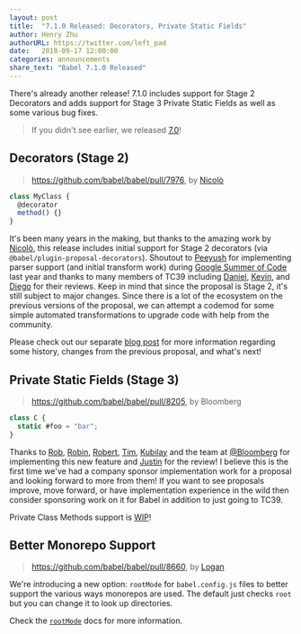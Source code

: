```yaml
---
layout: post
title:  "7.1.0 Released: Decorators, Private Static Fields"
author: Henry Zhu
authorURL: https://twitter.com/left_pad
date:   2018-09-17 12:00:00
categories: announcements
share_text: "Babel 7.1.0 Released"
---
```


There's already another release! 7.1.0 includes support for Stage 2 Decorators and adds support for Stage 3 Private Static Fields as well as some various bug fixes.

<!-- truncate -->

> If you didn't see earlier, we released [7.0](https://babeljs.io/blog/2018/08/27/7.0.0)!

<!-- link to github release/changelog -->

## Decorators (Stage 2)

> https://github.com/babel/babel/pull/7976, by [Nicolò](https://github.com/nicolo-ribaudo)

```js title="JavaScript"
class MyClass {
  @decorator
  method() {}
}
```

It's been many years in the making, but thanks to the amazing work by [Nicolò](https://github.com/nicolo-ribaudo), this release includes initial support for Stage 2 decorators (via `@babel/plugin-proposal-decorators`). Shoutout to [Peeyush](https://github.com/peey) for implementing parser support (and initial transform work) during [Google Summer of Code](https://babeljs.io/blog/2017/08/11/gsoc-peey-1) last year and thanks to many members of TC39 including [Daniel](https://github.com/littledan), [Kevin](https://github.com/bakkot), and [Diego](https://github.com/diervo) for their reviews. Keep in mind that since the proposal is Stage 2, it's still subject to major changes. Since there is a lot of the ecosystem on the previous versions of the proposal, we can attempt a codemod for some simple automated transformations to upgrade code with help from the community.

Please check out our separate [blog post](https://babeljs.io/blog/2018/09/17/decorators) for more information regarding some history, changes from the previous proposal, and what's next!

## Private Static Fields (Stage 3)

> https://github.com/babel/babel/pull/8205, by Bloomberg

```js title="JavaScript"
class C {
  static #foo = "bar";
}
```

Thanks to [Rob](https://github.com/robpalme), [Robin](https://github.com/rricard), [Robert](https://github.com/rpamely), [Tim](https://github.com/tim-mc), [Kubilay](https://github.com/mkubilayk) and the team at [@Bloomberg](https://github.com/bloomberg) for implementing this new feature and [Justin](https://github.com/jridgewell) for the review! I believe this is the first time we've had a company sponsor implementation work for a proposal and looking forward to more from them! If you want to see proposals improve, move forward, or have implementation experience in the wild then consider sponsoring work on it for Babel in addition to just going to TC39.

Private Class Methods support is [WIP](https://github.com/babel/proposals/issues/22)!

## Better Monorepo Support

> https://github.com/babel/babel/pull/8660, by [Logan](https://github.com/loganfsmyth)

We're introducing a new option: `rootMode` for `babel.config.js` files to better support the various ways monorepos are used. The default just checks `root` but you can change it to look up directories.

Check the [`rootMode`](https://babeljs.io/docs/en/next/options#rootmode) docs for more information.
